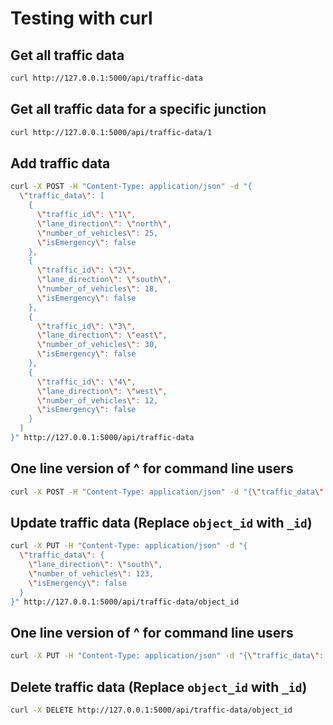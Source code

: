 # Testing with curl

## Get all traffic data
```bash
curl http://127.0.0.1:5000/api/traffic-data
```

## Get all traffic data for a specific junction
```bash
curl http://127.0.0.1:5000/api/traffic-data/1
```

## Add traffic data
```bash
curl -X POST -H "Content-Type: application/json" -d "{
  \"traffic_data\": [
    {
      \"traffic_id\": \"1\",
      \"lane_direction\": \"north\",
      \"number_of_vehicles\": 25,
      \"isEmergency\": false
    },
    {
      \"traffic_id\": \"2\",
      \"lane_direction\": \"south\",
      \"number_of_vehicles\": 18,
      \"isEmergency\": false
    },
    {
      \"traffic_id\": \"3\",
      \"lane_direction\": \"east\",
      \"number_of_vehicles\": 30,
      \"isEmergency\": false
    },
    {
      \"traffic_id\": \"4\",
      \"lane_direction\": \"west\",
      \"number_of_vehicles\": 12,
      \"isEmergency\": false
    }
  ]
}" http://127.0.0.1:5000/api/traffic-data
```
## One line version of ^ for command line users
```bash
curl -X POST -H "Content-Type: application/json" -d "{\"traffic_data\": [{ \"traffic_id\": \"1\", \"lane_direction\": \"north\",  \"number_of_vehicles\": 25,  \"isEmergency\": false}, {  \"traffic_id\": \"2\",  \"lane_direction\": \"south\",  \"number_of_vehicles\": 18,   \"isEmergency\": false }, {  \"traffic_id\": \"3\",  \"lane_direction\": \"east\",  \"number_of_vehicles\": 30,  \"isEmergency\": false }, {  \"traffic_id\": \"4\",   \"lane_direction\": \"west\",   \"number_of_vehicles\": 12,   \"isEmergency\": false } ]}" http://127.0.0.1:5000/api/traffic-data
```

## Update traffic data (Replace `object_id` with `_id`)
```bash
curl -X PUT -H "Content-Type: application/json" -d "{
  \"traffic_data\": {
    \"lane_direction\": \"south\", 
    \"number_of_vehicles\": 123, 
    \"isEmergency\": false 
  } 
}" http://127.0.0.1:5000/api/traffic-data/object_id
```
## One line version of ^ for command line users
```bash
curl -X PUT -H "Content-Type: application/json" -d "{\"traffic_data\": {\"lane_direction\": \"south\", \"number_of_vehicles\": 123, \"isEmergency\": false } }" http://127.0.0.1:5000/api/traffic-data/object_id
```

## Delete traffic data (Replace `object_id` with `_id`)
```bash
curl -X DELETE http://127.0.0.1:5000/api/traffic-data/object_id
```